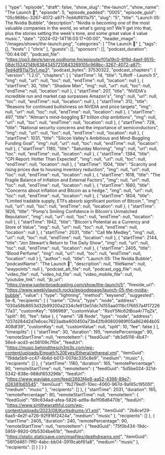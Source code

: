 {
  "type": "episode",
  "draft": false,
  "show_slug": "the-launch",
  "show_name": "The Launch 🚀",
  "episode": 5,
  "episode_padded": "0005",
  "episode_guid": "05c968bc-3267-4072-a871-7ed4df811a75",
  "slug": "5",
  "title": "Launch 05: The Nvidia Bubble",
  "description": "Nvidia is becoming one of the most valuable companies in the world, so what's going on? We'll get into that, plus the stories setting the week's tone, and some great value 4 value music.",
  "date": "2024-02-14T16:03:17+00:00",
  "header_image": "/images/shows/the-launch.png",
  "categories": [
    "The Launch 🚀"
  ],
  "tags": [],
  "hosts": [
    "chris"
  ],
  "guests": [],
  "sponsors": [],
  "podcast_duration": "00:44:06",
  "podcast_file": "https://op3.dev/e/serve.podhome.fm/episode/f01a19c0-6f9d-4aef-9515-08dc15242149/63843457210843269105c968bc-3267-4072-a871-7ed4df811a75v1.mp3",
  "podcast_bytes": 37530322,
  "podcast_chapters": {
    "version": "1.2.0",
    "chapters": [
      {
        "startTime": 14,
        "title": "Liftoff - Launch 5",
        "img": null,
        "url": null,
        "toc": null,
        "endTime": null,
        "location": null
      },
      {
        "startTime": 30,
        "title": "Shadow Man",
        "img": null,
        "url": null,
        "toc": null,
        "endTime": null,
        "location": null
      },
      {
        "startTime": 207,
        "title": "NVIDIA's incredible run and market cap surpasses Amazon's",
        "img": null,
        "url": null,
        "toc": null,
        "endTime": null,
        "location": null
      },
      {
        "startTime": 312,
        "title": "Reasons for continued bullishness on NVIDIA and price targets",
        "img": null,
        "url": null,
        "toc": null,
        "endTime": null,
        "location": null
      },
      {
        "startTime": 497,
        "title": "Altman's mind-boggling $7 trillion chip ambitions",
        "img": null,
        "url": null,
        "toc": null,
        "endTime": null,
        "location": null
      },
      {
        "startTime": 728,
        "title": "National security concerns and the importance of semiconductors",
        "img": null,
        "url": null,
        "toc": null,
        "endTime": null,
        "location": null
      },
      {
        "startTime": 1031,
        "title": "Silicon Valley's Ambitious and Mind-Boggling Funding Goal",
        "img": null,
        "url": null,
        "toc": null,
        "endTime": null,
        "location": null
      },
      {
        "startTime": 1180,
        "title": "Saturday Morning",
        "img": null,
        "url": null,
        "toc": null,
        "endTime": null,
        "location": null
      },
      {
        "startTime": 1384,
        "title": "CPI Report: Hotter Than Expected",
        "img": null,
        "url": null,
        "toc": null,
        "endTime": null,
        "location": null
      },
      {
        "startTime": 1504,
        "title": "Scarcity and rising prices due to housing inventory reduction",
        "img": null,
        "url": null,
        "toc": null,
        "endTime": null,
        "location": null
      },
      {
        "startTime": 1618,
        "title": "The Fragile Balance of Inflation and External Factors",
        "img": null,
        "url": null,
        "toc": null,
        "endTime": null,
        "location": null
      },
      {
        "startTime": 1660,
        "title": "Concerns about inflation and Bitcoin as a hedge.",
        "img": null,
        "url": null,
        "toc": null,
        "endTime": null,
        "location": null
      },
      {
        "startTime": 1804,
        "title": "Limited tradable supply, ETFs absorb significant portion of Bitcoin.",
        "img": null,
        "url": null,
        "toc": null,
        "endTime": null,
        "location": null
      },
      {
        "startTime": 1826,
        "title": "Pomp's Smiling Confidence in Bitcoin's Unmatched Reputation",
        "img": null,
        "url": null,
        "toc": null,
        "endTime": null,
        "location": null
      },
      {
        "startTime": 1942,
        "title": "Bitcoin's Potential as a Currency and Store of Value",
        "img": null,
        "url": null,
        "toc": null,
        "endTime": null,
        "location": null
      },
      {
        "startTime": 2031,
        "title": "Call Me Medley",
        "img": null,
        "url": null,
        "toc": null,
        "endTime": null,
        "location": null
      },
      {
        "startTime": 2144,
        "title": "Jon Stewart's Return to The Daily Show",
        "img": null,
        "url": null,
        "toc": null,
        "endTime": null,
        "location": null
      },
      {
        "startTime": 2405,
        "title": "Blood Perfume",
        "img": null,
        "url": null,
        "toc": null,
        "endTime": null,
        "location": null
      }
    ],
    "author": null,
    "title": "Launch 05: The Nvidia Bubble",
    "podcastName": "The Launch 🚀",
    "description": null,
    "fileName": null,
    "waypoints": null
  },
  "podcast_alt_file": null,
  "podcast_ogg_file": null,
  "video_file": null,
  "video_hd_file": null,
  "video_mobile_file": null,
  "youtube_link": null,
  "jb_url": "https://www.jupiterbroadcasting.com/show/the-launch/5",
  "fireside_url": "https://www.weeklylaunch.rocks/episodepage/launch-05-the-nvidia-bubble",
  "value": {
    "type": "lightning",
    "method": "keysend",
    "suggested": 5e-8,
    "recipients": [
      {
        "name": "Chris",
        "type": "node",
        "address": "030a58b8653d32b99200a2334cfe913e51dc7d155aa0116c176657a4f1722677a3",
        "customKey": "696969",
        "customValue": "RsoY5Nc62tBoa4r7TqZk",
        "split": 90,
        "fee": false
      },
      {
        "name": "JB Node",
        "type": "node",
        "address": "037d284d2d7e6cec7623adbe600450a73b42fb90800989f05a862464b05408df39",
        "customKey": null,
        "customValue": null,
        "split": 10,
        "fee": false
      }
    ],
    "timesplits": [
      {
        "startTime": 30,
        "duration": 195,
        "remotePercentage": 90,
        "remoteStartTime": null,
        "remoteItem": {
          "feedGuid": "db3d5116-4b47-56e4-acd3-ec56109c7f0e",
          "feedUrl": "https://music.behindthesch3m3s.com/wp-content/uploads/Empath%20Eyes/Etheral/ethereal.xml",
          "itemGuid": "19dda5b9-cc47-4b6d-b013-007dc335c8e9",
          "medium": "music"
        },
        "recipients": []
      },
      {
        "startTime": 1180,
        "duration": 165,
        "remotePercentage": 90,
        "remoteStartTime": null,
        "remoteItem": {
          "feedGuid": "5d5be024-321d-5342-838e-988d1653296b",
          "feedUrl": "https://www.wavlake.com/feed/2663f4e8-aa52-4398-89e7-d26381b65545",
          "itemGuid": "fb279ed1-10ec-4060-967d-9af45c19505f",
          "medium": "music"
        },
        "recipients": []
      },
      {
        "startTime": 2031,
        "duration": 165,
        "remotePercentage": 90,
        "remoteStartTime": null,
        "remoteItem": {
          "feedGuid": "69c634ad-afea-5826-ad9a-8e1f06d6470b",
          "feedUrl": "https://www.sirtjthewrathful.com/wp-content/uploads/2023/08/Kurtisdrums-V1.xml",
          "itemGuid": "2b8cef29-6aa5-4e2f-a726-92f916f2424a",
          "medium": "music"
        },
        "recipients": []
      },
      {
        "startTime": 2405,
        "duration": 240,
        "remotePercentage": 90,
        "remoteStartTime": null,
        "remoteItem": {
          "feedGuid": "75f0b434-19dc-5959-9920-0fb5304be61b",
          "feedUrl": "https://static.staticsave.com/mspfiles/deathdreams.xml",
          "itemGuid": "58f0d461-7ff0-4abc-bb04-3919cabf61a8",
          "medium": "music"
        },
        "recipients": []
      }
    ]
  }
}

